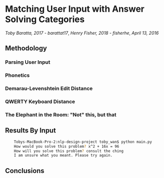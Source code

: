 # Matching User Input with Answer Solving Categories
_Toby Baratta, 2017 - barattat17_, 
_Henry Fisher, 2018 - fisherhe_, 
_April 13, 2016_

## Methodology
### Parsing User Input
### Phonetics 

### Demarau-Levenshtein Edit Distance

### QWERTY Keyboard Distance

### The Elephant in the Room: "Not" this, but that

## Results By Input
```bash
    Tobys-MacBook-Pro-2:nlp-design-project toby_wan$ python main.py 
	How would you solve this problem? x^2 + 16x = 96
	How will you solve this problem? consult the ching
	I am unsure what you meant. Please try again.
```

## Conclusions